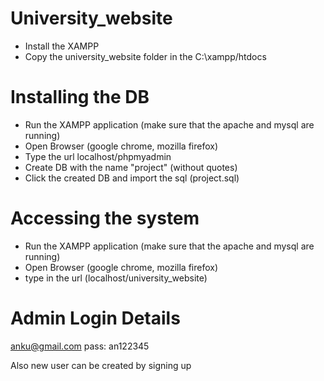 # University_website


- Install the XAMPP
- Copy the university_website folder in the C:\\xampp/htdocs


# Installing the DB
- Run the XAMPP application (make sure that the apache and mysql are running)
- Open Browser (google chrome, mozilla firefox)
- Type the url localhost/phpmyadmin
- Create DB with the name "project" (without quotes) 
- Click the created DB and import the sql (project.sql)

# Accessing the system
- Run the XAMPP application (make sure that the apache and mysql are running)
- Open Browser (google chrome, mozilla firefox)
- type in the url (localhost/university_website)



# Admin Login Details
anku@gmail.com
pass: an122345

Also new user can be created by signing up
